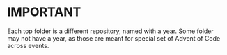 # IMPORTANT #

Each top folder is a different repository, named with a year. Some folder may not have a year, as those are meant for special set of Advent of Code across events.
